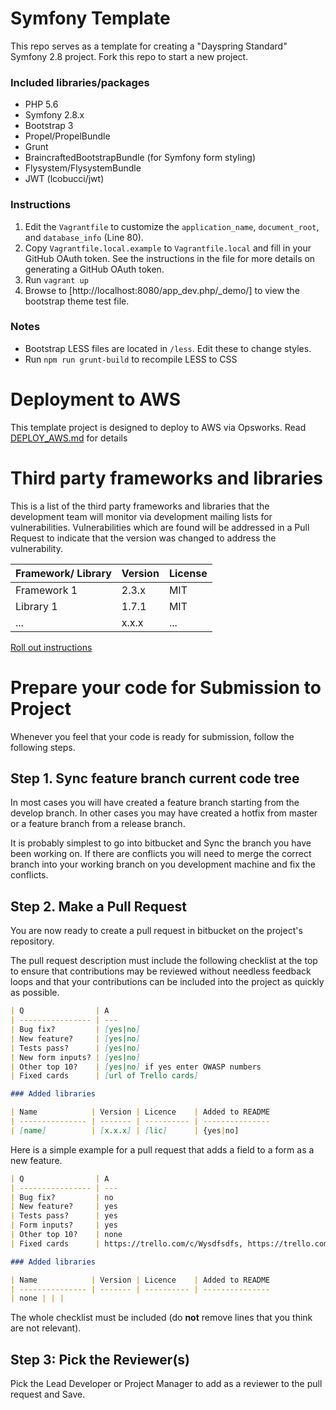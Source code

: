 # Symfony Template

This repo serves as a template for creating a "Dayspring Standard" Symfony 2.8 project.
Fork this repo to start a new project.

### Included libraries/packages
- PHP 5.6
- Symfony 2.8.x
- Bootstrap 3
- Propel/PropelBundle
- Grunt
- BraincraftedBootstrapBundle (for Symfony form styling)
- Flysystem/FlysystemBundle
- JWT (lcobucci/jwt)

### Instructions
1. Edit the `Vagrantfile` to customize the `application_name`, `document_root`, and
`database_info` (Line 80).
2. Copy `Vagrantfile.local.example` to `Vagrantfile.local` and fill in your GitHub
OAuth token. See the instructions in the file for more details on generating a GitHub OAuth token.
3. Run `vagrant up`
4. Browse to [http://localhost:8080/app_dev.php/_demo/] to view the bootstrap theme
test file.

### Notes
- Bootstrap LESS files are located in `/less`. Edit these to change styles.
- Run `npm run grunt-build` to recompile LESS to CSS


# Deployment to AWS

This template project is designed to deploy to AWS via Opsworks. Read [DEPLOY_AWS.md](DEPLOY_AWS.md) for details


# Third party frameworks and libraries

This is a list of the third party frameworks and libraries that the development team
will monitor via development mailing lists for vulnerabilities.  Vulnerabilities which
are found will be addressed in a Pull Request to indicate that the version was changed
to address the vulnerability.

| Framework/ Library | Version  | License
| ------------------ | -------- | -------
| Framework 1        | 2.3.x    | MIT
| Library 1          | 1.7.1    | MIT
| ...                | x.x.x    | ...

[Roll out instructions](ROLLOUT.md "Instructions for rolling to stage and production.")

# Prepare your code for Submission to Project

Whenever you feel that your code is ready for submission, follow the following steps.

## Step 1. Sync feature branch current code tree

In most cases you will have created a feature branch starting from the develop branch.
In other cases you may have created a hotfix from master or a feature branch from a
release branch.

It is probably simplest to go into bitbucket and Sync the branch you have been working on.
If there are conflicts you will need to merge the correct branch into your working branch
on you development machine and fix the conflicts.

## Step 2. Make a Pull Request

You are now ready to create a pull request in bitbucket on the project's repository.

The pull request description must include the following checklist at the top to ensure
that contributions may be reviewed without needless feedback loops and that your
contributions can be included into the project as quickly as possible.

```md
| Q                | A
| ---------------- | ---
| Bug fix?         | [yes|no]
| New feature?     | [yes|no]
| Tests pass?      | [yes|no]
| New form inputs? | [yes|no]
| Other top 10?    | [yes|no] if yes enter OWASP numbers
| Fixed cards      | [url of Trello cards]

### Added libraries

| Name            | Version | Licence    | Added to README
| --------------- | ------- | ---------- | ---------------
| [name]          | [x.x.x] | [lic]      | {yes|no]
```

Here is a simple example for a pull request that adds a field to a form as a new
feature.

```md
| Q                | A
| ---------------- | ---
| Bug fix?         | no
| New feature?     | yes
| Tests pass?      | yes
| Form inputs?     | yes
| Other top 10?    | none
| Fixed cards      | https://trello.com/c/Wysdfsdfs, https://trello.com/c/Wymrdfsfs

### Added libraries

| Name            | Version | Licence    | Added to README
| --------------- | ------- | ---------- | ---------------
| none | | |
```

The whole checklist must be included (do **not** remove lines that you think are not
relevant).

## Step 3: Pick the Reviewer(s)

Pick the Lead Developer or Project Manager to add as a reviewer to the pull request
and Save.
